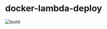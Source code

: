 # docker-lambda-deploy

![build](https://github.com/masoudkarimif/docker-lambda-deploy/actions/workflows/build.yml/badge.svg?branch=main)
